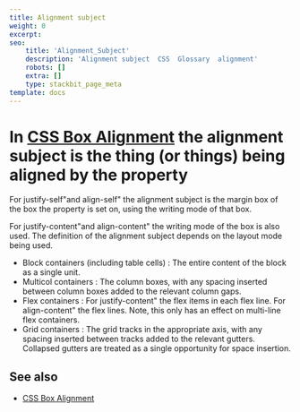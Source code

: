 ```yaml
---
title: Alignment subject
weight: 0
excerpt:
seo:
    title: 'Alignment_Subject'
    description: 'Alignment subject  CSS  Glossary  alignment'
    robots: []
    extra: []
    type: stackbit_page_meta
template: docs
---
```


# In [CSS Box Alignment](/en-US/docs/Web/CSS/CSS_Box_Alignment) the **alignment subject** is the thing (or things) being aligned by the property

For justify-self"and align-self" the alignment subject is the margin box of the box the property is set on, using the writing mode of that box.

For justify-content"and align-content" the writing mode of the box is also used. The definition of the alignment subject depends on the layout mode being used.

-   Block containers (including table cells) : The entire content of the block as a single unit.
-   Multicol containers : The column boxes, with any spacing inserted between column boxes added to the relevant column gaps.
-   Flex containers : For justify-content" the flex items in each flex line.
    For align-content" the flex lines. Note, this only has an effect on multi-line flex containers.
-   Grid containers : The grid tracks in the appropriate axis, with any spacing inserted between tracks added to the relevant gutters. Collapsed gutters are treated as a single opportunity for space insertion.

## See also

-   [CSS Box Alignment](/en-US/docs/Web/CSS/CSS_Box_Alignment)
